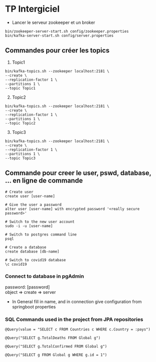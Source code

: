 

# TP Intergiciel

- Lancer le serveur zookeeper et un broker
```shell
bin/zookeeper-server-start.sh config/zookeeper.properties
bin/kafka-server-start.sh config/server.properties
```

## Commandes pour créer les topics

1. Topic1
```shell
bin/kafka-topics.sh --zookeeper localhost:2181 \
--create \
--replication-factor 1 \
--partitions 1 \
--topic Topic1
```
2. Topic2
```shell
bin/kafka-topics.sh --zookeeper localhost:2181 \
--create \
--replication-factor 1 \
--partitions 1 \
--topic Topic2
```
3. Topic3
```shell
bin/kafka-topics.sh --zookeeper localhost:2181 \
--create \
--replication-factor 1 \
--partitions 1 \
--topic Topic3
```

## Commande pour creer le user, pswd, database, ... en ligne de commande

```shell
# Create user
create user [user-name]

# Give the user a password
alter user [user-name] with encrypted password '<really secure password>'

# Switch to the new user account
sudo -i -u [user-name]

# Switch to postgres command line
psql

# Create a database
create database [db-name]

# Switch to covid19 database
\c covid19
```

### Connect to database in pgAdmin
password: [password]  
object => create => server  
- In General fill in name, and in connection give configuration from springboot properties

### SQL Commands used in the project from JPA repositories
```    
@Query(value = "SELECT c FROM Countries c WHERE c.Country = :pays")

@Query("SELECT g.TotalDeaths FROM Global g")

@Query("SELECT g.TotalConfirmed FROM Global g")

@Query("SELECT g FROM Global g WHERE g.id = 1")
